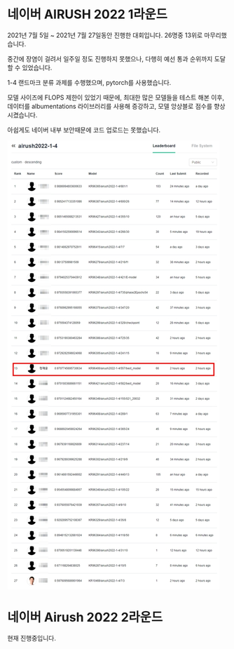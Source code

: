 # 네이버 AIRUSH 2022 1라운드

2021년 7월 5일 ~ 2021년 7월 27일동안 진행한 대회입니다. 26명중 13위로 마무리했습니다.

중간에 장염이 걸려서 일주일 정도 진행하지 못했으나, 다행히 예선 통과 순위까지 도달할 수 있었습니다.

1-4 랜드마크 분류 과제를 수행했으며, pytorch를 사용했습니다.

모델 사이즈에 FLOPS 제한이 있었기 때문에, 최대한 많은 모델들을 테스트 해본 이후, 데이터를 albumentations 라이브러리를 사용해 증강하고, 모델 앙상블로 점수를 향상시켰습니다.

아쉽게도 네이버 내부 보안때문에 코드 업로드는 못했습니다.

![leaderboard](./airush-1round-leaderboard.jpg)

# 네이버 Airush 2022 2라운드

현재 진행중입니다.
